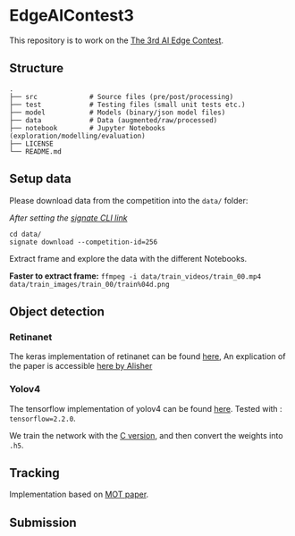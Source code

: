 # EdgeAIContest3
This repository is to work on the [The 3rd AI Edge Contest](https://signate.jp/competitions/256).

## Structure
    .
    ├── src             # Source files (pre/post/processing)
    ├── test            # Testing files (small unit tests etc.)
    ├── model           # Models (binary/json model files)
    ├── data            # Data (augmented/raw/processed)
    ├── notebook        # Jupyter Notebooks (exploration/modelling/evaluation)
    ├── LICENSE         
    └── README.md       

## Setup data
Please download data from the competition into the ```data/``` folder:

*After setting the [signate CLI link](https://pypi.org/project/signate/)*
```
cd data/
signate download --competition-id=256
```

Extract frame and explore the data with the different Notebooks.

**Faster to extract frame:**
```ffmpeg -i data/train_videos/train_00.mp4 data/train_images/train_00/train%04d.png```

## Object detection

### Retinanet
The keras implementation of retinanet can be found [here](https://github.com/fizyr/keras-retinanet), An explication of the paper is accessible [here by Alisher](https://github.com/alisher0717/machine-learning-notes/blob/master/object-detection-papers/RetinaNet.pdf)

### Yolov4

The tensorflow implementation of yolov4 can be found [here](https://github.com/sicara/tf2-yolov4).
Tested with : ```tensorflow=2.2.0```.

We train the network with the [C version](https://github.com/AlexeyAB/darknet#how-to-train-to-detect-your-custom-objects),
and then convert the weights into ```.h5```.

## Tracking
Implementation based on [MOT paper](https://paperswithcode.com/paper/a-simple-baseline-for-multi-object-tracking).


## Submission